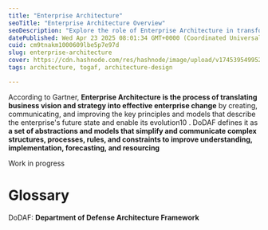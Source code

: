 ```yaml
---
title: "Enterprise Architecture"
seoTitle: "Enterprise Architecture Overview"
seoDescription: "Explore the role of Enterprise Architecture in transforming business vision into strategic changes using frameworks like TOGAF and DoDAF"
datePublished: Wed Apr 23 2025 08:01:34 GMT+0000 (Coordinated Universal Time)
cuid: cm9tnakm1000609lbe5p7e97d
slug: enterprise-architecture
cover: https://cdn.hashnode.com/res/hashnode/image/upload/v1745395499524/82161523-9336-4e8d-a804-97ecfc64b0c2.png
tags: architecture, togaf, architecture-design

---
```


According to Gartner, **Enterprise Architecture is the process of translating business vision and strategy into effective enterprise change** by creating, communicating, and improving the key principles and models that describe the enterprise's future state and enable its evolution10 . DoDAF defines it as **a set of abstractions and models that simplify and communicate complex structures, processes, rules, and constraints to improve understanding, implementation, forecasting, and resourcing**

Work in progress

# Glossary

DoDAF: **Department of Defense Architecture Framework**